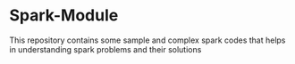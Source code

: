 # Spark-Module
This repository contains some sample and complex spark codes that helps in understanding spark problems and their solutions
